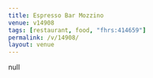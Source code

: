 ```yaml
---
title: Espresso Bar Mozzino
venue: v14908
tags: [restaurant, food, "fhrs:414659"]
permalink: /v/14908/
layout: venue
---
```

null
